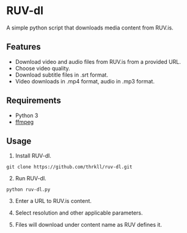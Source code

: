 # 	RUV-dl

A simple python script that downloads media content from RUV.is.


## Features

- Download video and audio files from RUV.is from a provided URL.
- Choose video quality.
- Download subtitle files in .srt format.
- Video downloads in .mp4 format, audio in .mp3 format.

## Requirements

- Python 3
- [ffmpeg](https://ffmpeg.org/download.html)

## Usage

1. Install RUV-dl.

`git clone https://github.com/thrkll/ruv-dl.git`

2. Run RUV-dl.

`python ruv-dl.py`

3. Enter a URL to RUV.is content.

4. Select resolution and other applicable parameters.

5. Files will download under content name as RUV defines it.
